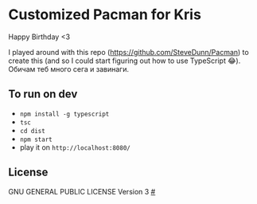 ﻿# Customized Pacman for Kris
 
Happy Birthday <3 
 
I played around with this repo (https://github.com/SteveDunn/Pacman) to create this (and so I could start figuring out how to use TypeScript 😂). Обичам теб много сега и завинаги.

## To run on dev
- ```npm install -g typescript```
- ```tsc```
- ```cd dist```
- ```npm start```
- play it on ```http://localhost:8080/```


## License
GNU GENERAL PUBLIC LICENSE Version 3 [#](LICENSE.txt)
